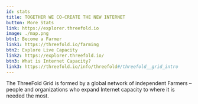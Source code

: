 ```yaml
---
id: stats
title: TOGETHER WE CO-CREATE THE NEW INTERNET 
button: More Stats
link: https://explorer.threefold.io
image: ./map.png
btn1: Become a Farmer
link1: https://threefold.io/farming
btn2: Explore Live Capacity
link2: https://explorer.threefold.io/
btn3: What is Internet Capacity?
link3: https://threefold.io/info/threefold#/threefold__grid_intro
---
```


The ThreeFold Grid is formed by a global network of independent Farmers – people and organizations who expand Internet capacity to where it is needed the most.
